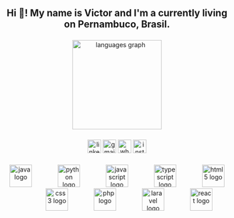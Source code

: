 <h2 align="center">Hi 🖖! My name is Victor and I'm a currently living on Pernambuco, Brasil.</h2>

###

<div align="center">
  <img src="https://github-readme-stats.vercel.app/api/top-langs?username=VictorGDM&locale=pt-br&hide_title=true&layout=compact&card_width=320&langs_count=6&theme=github_dark&hide_border=false&order=2" height="200" alt="languages graph"  />
</div>

###

<div align="center">
  <img src="https://img.shields.io/static/v1?message=LinkedIn&logo=linkedin&label=&color=000000&logoColor=white&labelColor=&style=flat" height="30" alt="linkedin logo"  />
  <img src="https://img.shields.io/static/v1?message=Gmail&logo=gmail&label=&color=000000&logoColor=white&labelColor=&style=flat" height="30" alt="gmail logo"  />
  <img src="https://img.shields.io/static/v1?message=Whatsapp&logo=whatsapp&label=&color=000000&logoColor=white&labelColor=&style=flat" height="30" alt="whatsapp logo"  />
  <img src="https://img.shields.io/static/v1?message=Instagram&logo=instagram&label=&color=000000&logoColor=white&labelColor=&style=flat" height="30" alt="instagram logo"  />
</div>

###

<div align="center">
  <img src="https://skillicons.dev/icons?i=java" height="50" alt="java logo"  />
  <img width="50" />
  <img src="https://cdn.jsdelivr.net/gh/devicons/devicon/icons/python/python-plain.svg" height="50" alt="python logo"  />
  <img width="50" />
  <img src="https://cdn.simpleicons.org/javascript/F7DF1E" height="50" alt="javascript logo"  />
  <img width="50" />
  <img src="https://cdn.jsdelivr.net/gh/devicons/devicon/icons/typescript/typescript-plain.svg" height="50" alt="typescript logo"  />
  <img width="50" />
  <img src="https://cdn.simpleicons.org/html5/E34F26" height="50" alt="html5 logo"  />
  <img width="50" />
  <img src="https://cdn.simpleicons.org/css3/1572B6" height="50" alt="css3 logo"  />
  <img width="50" />
  <img src="https://skillicons.dev/icons?i=php" height="50" alt="php logo"  />
  <img width="50" />
  <img src="https://cdn.simpleicons.org/laravel/FF2D20" height="50" alt="laravel logo"  />
  <img width="50" />
  <img src="https://cdn.jsdelivr.net/gh/devicons/devicon/icons/react/react-original.svg" height="50" alt="react logo"  />
</div>

###
<!--
**VictorGDM/VictorGDM** is a ✨ _special_ ✨ repository because its `README.md` (this file) appears on your GitHub profile.

Here are some ideas to get you started:

- 🔭 I’m currently working on ...
- 🌱 I’m currently learning ...
- 👯 I’m looking to collaborate on ...
- 🤔 I’m looking for help with ...
- 💬 Ask me about ...
- 📫 How to reach me: ...
- 😄 Pronouns: ...
- ⚡ Fun fact: ...
-->
